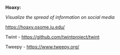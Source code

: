 
**Hoaxy:**

   *Visualize the spread of information on social media*
   
   https://hoaxy.osome.iu.edu/

Twint - https://github.com/twintproject/twint

Tweepy - https://www.tweepy.org/

